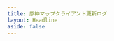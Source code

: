 ```yaml
---
title: 原神マップクライアント更新ログ
layout: Headline
aside: false
---
```


<script setup>
import { useHead } from '@unhead/vue'

useHead({
 meta: [
    {
      'http-equiv': 'refresh',
      content: `0; url=../blog/${import.meta.env.VITE_BLOG_CHANGELOG_WINCLIENT_JA_ID}`,
    },
  ],
})
</script>
